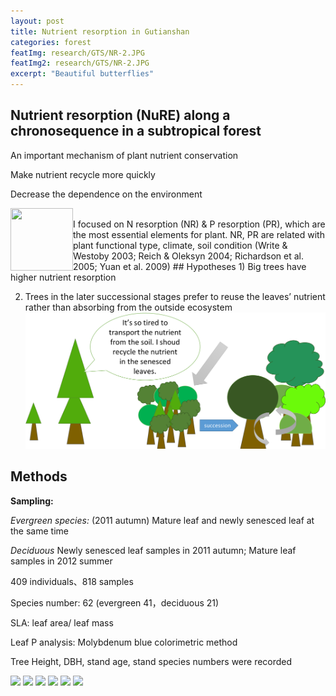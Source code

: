 ```yaml
---
layout: post
title: Nutrient resorption in Gutianshan
categories: forest
featImg: research/GTS/NR-2.JPG
featImg2: research/GTS/NR-2.JPG
excerpt: "Beautiful butterflies"
---
```

## Nutrient resorption (NuRE) along a chronosequence in a subtropical forest
An important mechanism of plant nutrient conservation

Make nutrient recycle more quickly

Decrease the dependence on the environment
<div class="gallery_story">
  <img align="left" class="low" src="{{ site.baseurl }}/assets/research/nr.png" width="100" height="100">
  <img  >
</div>
I focused on N resorption (NR) & P resorption (PR), which are the most essential elements for plant.
NR, PR are related with plant functional type, climate, soil condition (Write & Westoby 2003; Reich & Oleksyn 2004; Richardson et al. 2005; Yuan et al. 2009)
## Hypotheses
1) Big trees have higher nutrient resorption

2) Trees in the later successional stages  prefer to reuse the leaves’ nutrient rather than absorbing from the  outside ecosystem
![](/assets/research/nr2.png)
## Methods
**Sampling:**

_Evergreen species:_ (2011 autumn) Mature leaf and  newly senesced leaf at the same time

_Deciduous_
Newly senesced leaf samples in 2011 autumn;
Mature leaf samples in 2012 summer


409 individuals、818 samples

Species number: 62 (evergreen 41，deciduous 21)

SLA: leaf area/ leaf mass

Leaf P analysis: Molybdenum blue colorimetric method

Tree Height, DBH, stand age, stand species numbers were recorded

<div class="gallery_story">
  <img  class="high" src="{{ site.baseurl }}/assets/research/GTS/NR-5.jpg"/>
  <img  src="{{ site.baseurl }}/assets/research/GTS/NR-6.jpg"/>
  <img  src="{{ site.baseurl }}/assets/research/GTS/NR-2.jpg"/>
  <img  src="{{ site.baseurl }}/assets/research/GTS/NR-3.jpg"/>
  <img  src="{{ site.baseurl }}/assets/research/GTS/NR-4.jpg"/>
  <img  src="{{ site.baseurl }}/assets/research/GTS/NR-1.jpg"/>
</div>
